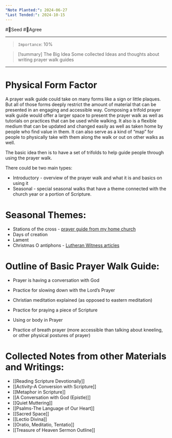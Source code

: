 ```yaml
---
"Note Planted:": 2024-06-27
"Last Tended:": 2024-10-15
---
```

#🌱Seed  #🙂Agree
****
> `Importance`: 10%
 
> [!summary] The Big Idea
> Some collected Ideas and thoughts about writing prayer walk guides

****
# Physical Form Factor

A prayer walk guide could take on many forms like a sign or little plaques. But all of those forms deeply restrict the amount of material that can be presented in an engaging and accessible way. Composing a trifold prayer walk guide would offer a larger space to present the prayer walk as well as tutorials on practices that can be used while walking. It also is a flexible medium that can be updated and changed easily as well as taken home by people who find value in them. It can also serve as a kind of “map” for people to physically take with them along the walk or out on other walks as well. 

The basic idea then is to have a set of trifolds to help guide people through using the prayer walk. 

There could be two main types:

- Introductory - overview of the prayer walk and what it is and basics on using it
- Seasonal - special seasonal walks that have a theme connected with the church year or a portion of Scripture. 

# Seasonal Themes: 

- Stations of the cross - [prayer guide from my home church](https://www.stpaulsfallschurch.org/wp-content/uploads/2022/03/Stations_of_the_Cross.St_._Pauls2.pdf) 
- Days of creation 
- Lament 
- Christmas O antiphons - [Lutheran Witness articles](https://witness.lcms.org/2020/o-sapientia/) 

# Outline of Basic Prayer Walk Guide:

- Prayer is having a conversation with God

- Practice for slowing down with the Lord’s Prayer 

- Christian meditation explained (as opposed to eastern meditation) 

- Practice for praying a piece of Scripture 

- Using or body in Prayer 

- Practice of breath prayer (more accessible than talking about kneeling, or other physical postures of prayer)

# Collected Notes from other Materials and Writings:

- [[Reading Scripture Devotionally]]
- [[Activity-A Conversion with Scripture]]
- [[Metaphor in Scripture]]
- [[A Conversation with God (Epistle)]]
- [[Quiet Muttering]]
- [[Psalms-The Language of Our Heart]]
- [[Sacred Space]]
- [[Lectio Divina]]
- [[Oratio, Meditatio, Tentatio]]
- [[Treasure of Heaven Sermon Outline]]